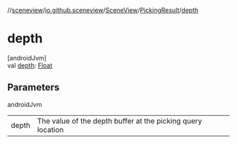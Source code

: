 //[sceneview](../../../../index.md)/[io.github.sceneview](../../index.md)/[SceneView](../index.md)/[PickingResult](index.md)/[depth](depth.md)

# depth

[androidJvm]\
val [depth](depth.md): [Float](https://kotlinlang.org/api/latest/jvm/stdlib/kotlin/-float/index.html)

## Parameters

androidJvm

| | |
|---|---|
| depth | The value of the depth buffer at the picking query location |
